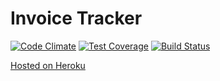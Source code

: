 Invoice Tracker
===============

[![Code Climate](https://codeclimate.com/github/jvnill/invoice_tracker/badges/gpa.svg)](https://codeclimate.com/github/jvnill/invoice_tracker)
[![Test Coverage](https://codeclimate.com/github/jvnill/invoice_tracker/badges/coverage.svg)](https://codeclimate.com/github/jvnill/invoice_tracker)
[![Build Status](https://travis-ci.org/jvnill/invoice_tracker.svg?branch=master)](https://travis-ci.org/jvnill/invoice_tracker)

[Hosted on Heroku](http://invoice_tracker.herokuapp.com)
